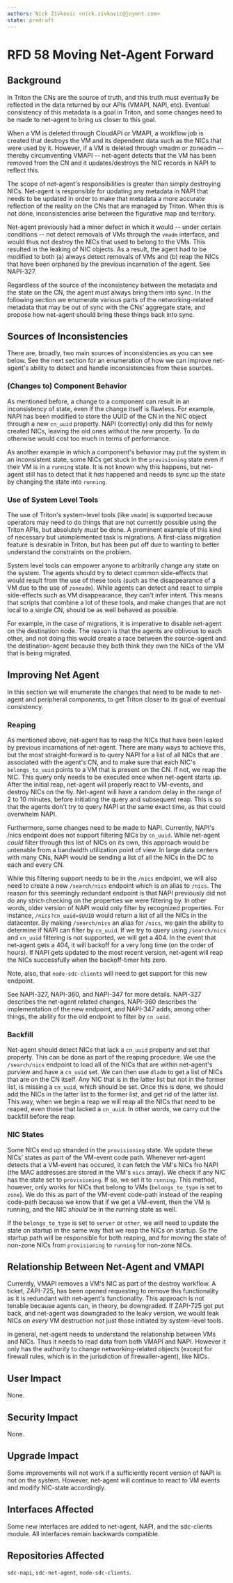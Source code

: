 ```yaml
---
authors: Nick Zivkovic <nick.zivkovic@joyent.com>
state: predraft
---
```


<!--
    This Source Code Form is subject to the terms of the Mozilla Public
    License, v. 2.0. If a copy of the MPL was not distributed with this
    file, You can obtain one at http://mozilla.org/MPL/2.0/.
-->

<!--
    Copyright 2016 Joyent Inc.
-->

# RFD 58 Moving Net-Agent Forward


## Background

In Triton the CNs are the source of truth, and this truth must eventually be
reflected in the data returned by our APIs (VMAPI, NAPI, etc). Eventual
consistency of this metadata is a goal in Triton, and some changes need to be
made to net-agent to bring us closer to this goal.

When a VM is deleted through CloudAPI or VMAPI, a workflow job is created that
destroys the VM and its dependent data such as the NICs that were used by it.
However, if a VM is deleted through vmadm or zoneadm -- thereby circumventing
VMAPI -- net-agent detects that the VM has been removed from the CN and it
updates/destroys the NIC records in NAPI to reflect this.

The scope of net-agent's responsibilities is greater than simply destroying
NICs. Net-agent is responsible for updating any metadata in NAPI that needs to
be updated in order to make that metadata a more accurate reflection of the
reality on the CNs that are managed by Triton. When this is not done,
inconsistencies arise between the figurative map and territory.

Net-agent previously had a minor defect in which it would -- under certain
conditions -- not detect removals of VMs through the `vmadm` interface, and
would thus not destroy the NICs that used to belong to the VMs. This resulted
in the leaking of NIC objects. As a result, the agent had to be modified to
both (a) always detect removals of VMs and (b) reap the NICs that have been
orphaned by the previous incarnation of the agent. See NAPI-327.

Regardless of the source of the inconsistency between the metadata and the
state on the CN, the agent must always bring them into sync. In the following
section we enumerate various parts of the networking-related metadata that may
be out of sync with the CNs' aggregate state, and propose how net-agent should
bring these things back into sync.

## Sources of Inconsistencies

There are, broadly, two main sources of inconsistencies as you can see below.
See the next section for an enumeration of how we can improve net-agent's
ability to detect and handle inconsistencies from these sources.

### (Changes to) Component Behavior

As mentioned before, a change to a component can result in an inconsistency of
state, even if the change itself is flawless. For example, NAPI has been
modified to store the UUID of the CN in the NIC object through a new `cn_uuid`
property. NAPI (correctly) only did this for newly created NICs, leaving the
old ones without the new property. To do otherwise would cost too much in terms
of performance.

As another example in which a component's behavior may put the system in an
inconsistent state, some NICs get stuck in the `provisioning` state even if
their VM is in a `running` state. It is not known why this happens, but
net-agent still has to detect that it _has_ happened and needs to sync up the
state by changing the state into `running`.

### Use of System Level Tools

The use of Triton's system-level tools (like `vmadm`) is supported because
operators may need to do things that are not currently possible using the
Triton APIs, but absolutely _must_ be done. A prominent example of this kind of
necessary but unimplemented task is migrations. A first-class migration feature
is desirable in Triton, but has been put off due to wanting to better
understand the constraints on the problem.

System level tools can empower anyone to arbitrarily change any state on the
system. The agents should try to detect common side-effects that would result
from the use of these tools (such as the disappearance of a VM due to the use
of `zoneadm`). While agents can detect and react to simple side-effects such as
VM disappearance, they can't infer intent. This means that scripts that combine
a lot of these tools, and make changes that are not local to a single CN,
should be as well behaved as possible.

For example, in the case of migrations, it is imperative to disable net-agent
on the destination node. The reason is that the agents are oblivous to each
other, and not doing this would create a race between the source-agent and the
destination-agent because they both think they own the NICs of the VM that is
being migrated.

## Improving Net Agent

In this section we will enumerate the changes that need to be made to net-agent
and peripheral components, to get Triton closer to its goal of eventual
consistency.

### Reaping

As mentioned above, net-agent has to reap the NICs that have been leaked by
previous incarnations of net-agent. There are many ways to achieve this, but
the most straight-forward is to query NAPI for a list of all NICs that are
associated with the agent's CN, and to make sure that each NIC's
`belongs_to_uuid` points to a VM that is present on the CN. If not, we reap the
NIC. This query only needs to be executed once when net-agent starts up. After
the initial reap, net-agent will properly react to VM-events, and destroy NICs
on the fly. Net-agent will have a random delay in the range of 2 to 10 minutes,
before initiating the query and subsequent reap. This is so that the agents
don't try to query NAPI at the same exact time, as that could overwhelm NAPI.

Furthermore, some changes need to be made to NAPI. Currently, NAPI's /nics
endpoint does not support filtering NICs by `cn_uuid`. While net-agent _could_
filter through this list of NICs on its own, this approach would be untenable
from a bandwidth utilization point of view. In large data centers with many
CNs, NAPI would be sending a list of all the NICs in the DC to each and every
CN. 

While this filtering support needs to be in the `/nics` endpoint, we will also
need to create a new `/search/nics` endpoint which is an alias to `/nics`. The
reason for this seemingly redundant endpoint is that NAPI previously did not do
any strict-checking on the properties we were filtering by. In other words,
older version of NAPI would only filter by recognized properties. For instance,
`/nics?cn_uuid=$UUID` would return a list of all the NICs in the datacenter. By
making `/search/nics` an alias for `/nics`, we gain the ability to determine if
NAPI can filter by `cn_uuid`. If we try to query using `/search/nics` and
`cn_uuid` filtering is not supported, we will get a 404. In the event that
net-agent gets a 404, it will backoff for a very long time (on the order of
hours). If NAPI gets updated to the most recent version, net-agent will reap
the NICs successfully when the backoff-timer hits zero.

Note, also, that `node-sdc-clients` will need to get support for this new
endpoint.

See NAPI-327, NAPI-360, and NAPI-347 for more details. NAPI-327 describes the
net-agent related changes, NAPI-360 describes the implementation of the new
endpoint, and NAPI-347 adds, among other things, the ability for the old
endpoint to filter by `cn_uuid`.


### Backfill

Net-agent should detect NICs that lack a `cn_uuid` property and set that
property. This can be done as part of the reaping procedure. We use the
`/search/nics` endpoint to load all of the NICs that are within net-agent's
purview and have a `cn_uuid` set. We can then use `dladm` to get a list of NICs
that are on the CN itself. Any NIC that is in the latter list but not in the
former list, is missing a `cn_uuid`, which should be set. Once this is done, we
should add the NICs in the latter list to the former list, and get rid of the
latter list. This way, when we begin a reap we will reap all the NICs that need
to be reaped, even those that lacked a `cn_uuid`. In other words, we carry out
the backfill before the reap.


### NIC States

Some NICs end up stranded in the `provisioning` state. We update these NICs'
states as part of the VM-event code path. Whenever net-agent detects that a
VM-event has occured, it can fetch the VM's NICs fro NAPI (the MAC addresses
are stored in the VM's `nics` array). We check if any NIC has the state set to
`provisioning`. If so, we set it to `running`. This method, however, only works
for NICs that belong to VMs (`belongs_to_type` is set to `zone`). We do this as
part of the VM-event code-path instead of the reaping code-path because we know
that if we get a VM-event, then the VM is running, and the NIC _should_ be in
the running state as well.

If the `belongs_to_type` is set to `server` or `other`, we will need to update
the state on startup in the same way that we reap the NICs on startup. So the
startup path will be responsible for both reaping, and for moving the state of
non-zone NICs from `provisioning` to `running` for non-zone NICs.

## Relationship Between Net-Agent and VMAPI

Currently, VMAPI removes a VM's NIC as part of the destroy workflow. A ticket,
ZAPI-725, has been opened requesting to remove this functionality as it is
redundant with net-agent's functionality. This approach is not tenable because
agents can, in theory, be downgraded. If ZAPI-725 got put back, and net-agent
was downgraded to the leaky version, we would leak NICs on _every_ VM
destruction not just those initiated by system-level tools.

In general, net-agent needs to understand the relationship between VMs and
NICs. Thus it needs to read data from both VMAPI and NAPI. However it only has
the authority to change networking-related objects (except for firewall rules,
which is in the jurisdiction of firewaller-agent), like NICs.

## User Impact

None.

## Security Impact

None.

## Upgrade Impact

Some improvements will not work if a sufficiently recent version of NAPI is not
on the system. However, net-agent will continue to react to VM events and
modify NIC-state accordingly.

## Interfaces Affected

Some new interfaces are added to net-agent, NAPI, and the sdc-clients module.
All interfaces remain backwards compatible.

## Repositories Affected

`sdc-napi`, `sdc-net-agent`, `node-sdc-clients`.
